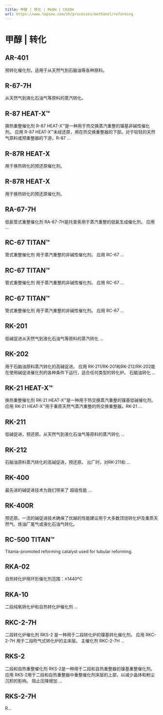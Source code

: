 ```yaml
---
title: 甲醇 | 转化 | MeOH | CH3OH
url: https://www.topsoe.com/zh/processes/methanol/reforming
---
```


# 甲醇 | 转化

## AR-401

预转化催化剂，适用于从天然气到石脑油等各种原料。

## R-67-7H

从天然气到液化石油气等原料的蒸汽转化。

## R-87 HEAT-X™

换热重整催化剂 R-87 HEAT-X™是一种用于热交换蒸汽重整的镍基非碱性催化剂。 应用 R-87 HEAT-X™未经还原，用在热交换重整器的下部。对于较轻的天然气原料或预重整器的下游，R-87 ...

## R-87R HEAT-X

用于换热转化的预还原催化剂。

## R-87R HEAT-X

用于换热转化的预还原催化剂。

## RA-67-7H

低氨管式重整催化剂 RA-67-7H是托普索用于蒸汽重整的低氨生成催化剂。 应用 ...

## RC-67 TITAN™

管式重整催化剂 用于蒸汽重整的非碱性催化剂。 应用 RC-67 ...

## RC-67 TITAN™

管式重整催化剂 用于蒸汽重整的非碱性催化剂。 应用 RC-67 ...

## RC-67 TITAN™

管式重整催化剂 用于蒸汽重整的非碱性催化剂。 应用 RC-67 ...

## RK-201

低碱促进从天然气到液化石油气等原料的蒸汽转化 ...

## RK-202

用于石脑油原料蒸汽转化的高碱促进。 应用 RK-211/RK-201和RK-212/RK-202能在使用碱促进催化剂的各种条件下运行，适合任何类型的转化炉。 石脑油转化 ...

## RK-21 HEAT-X™

换热重整催化剂 RK-21 HEAT-X™是一种用于热交换蒸汽重整的镍基低碱催化剂。 应用 RK-21 HEAT-X™用于重质天然气蒸汽重整的热交换重整器。RK-21 ...

## RK-211

低碱促进，预还原。从天然气到液化石油气等原料的蒸汽转化 ...

## RK-212

石脑油原料蒸汽转化的高碱促进，预还原。 出厂时，对RK-211和 ...

## RK-400

最先进的碱促进技术为我们带来了 超级性能 ...

## RK-400R

预还原。一流的碱促进技术确保了优越的性能建议用于大多数顶烧转化炉及重质天然气、炼油厂尾气或液化石油气转化。

## RC-500 TITAN™

Titania-promoted reforming catalyst used for tubular reforming.

## RKA-02

自热转化炉用环形催化剂范围：≤1440ºC

## RKA-10

二段纯氧转化炉和自热转化炉催化剂 ...

## RKC-2-7H

二段转化炉催化剂 RKS-2 是一种用于二段转化炉的镍基转化催化剂。 应用 RKC-2-7H 用于二段吹气式转化炉的主床层。 主催化剂 RKC-2-7H ...

## RKS-2

二段和自热重整催化剂 RKS-2是一种用于二段和自热重整器的镍基重整催化剂。 应用 RKS-2用于二段和自热重整器中重整催化剂床层的上部，以减少晶体和粉尘沉积的影响。 阻止压降增加 ...

## RKS-2-7H

R...
